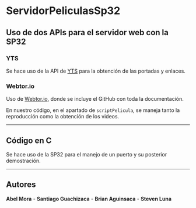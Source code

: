 # ServidorPeliculasSp32

## Uso de dos APIs para el servidor web con la SP32  

### YTS  
Se hace uso de la API de [YTS](https://yts.mx/api) para la obtención de las portadas y enlaces.  

### Webtor.io  
Uso de [Webtor.io](https://webtor.io/), donde se incluye el GitHub con toda la documentación.  

En nuestro código, en el apartado de `scriptPelicula`, se maneja tanto la reproducción como la obtención de los videos.  

---

## Código en C  
Se hace uso de la SP32 para el manejo de un puerto y su posterior demostración.  

---

## Autores  
**Abel Mora** - **Santiago Guachizaca** - **Brian Aguinsaca** - **Steven Luna**
